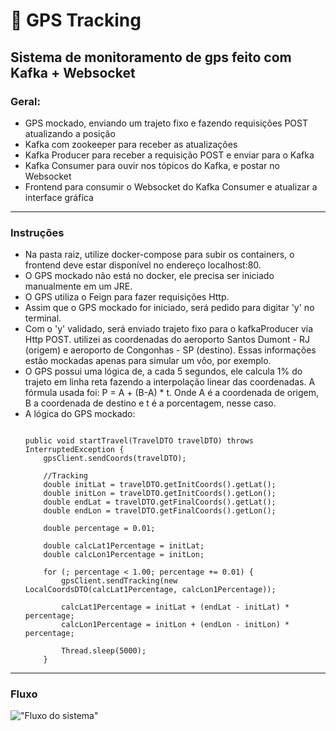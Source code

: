 
# 📌 GPS Tracking 

## Sistema de monitoramento de gps feito com Kafka + Websocket

### Geral:
* GPS mockado, enviando um trajeto fixo e fazendo requisições POST atualizando a posição
* Kafka com zookeeper para receber as atualizações
* Kafka Producer para receber a requisição POST e enviar para o Kafka
* Kafka Consumer para ouvir nos tópicos do Kafka, e postar no Websocket
* Frontend para consumir o Websocket do Kafka Consumer e atualizar a interface gráfica
---

### Instruções
* Na pasta raiz, utilize docker-compose para subir os containers, o frontend deve estar disponível no endereço localhost:80.
* O GPS mockado não está no docker, ele precisa ser iniciado manualmente em um JRE.
* O GPS utiliza o Feign para fazer requisições Http.
* Assim que o GPS mockado for iniciado, será pedido para digitar 'y' no terminal.
* Com o 'y' validado, será enviado trajeto fixo para o kafkaProducer via Http POST. utilizei as coordenadas do aeroporto Santos Dumont - RJ (origem) e aeroporto de Congonhas - SP (destino). Essas informações estão mockadas apenas para simular um vôo, por exemplo.
* O GPS possui uma lógica de, a cada 5 segundos, ele calcula 1% do trajeto em linha reta fazendo a interpolação linear das coordenadas. A fórmula usada foi: P = A + (B-A) * t. Onde A é a coordenada de origem, B a coordenada de destino e t é a porcentagem, nesse caso.
* A lógica do GPS mockado:
    ```
    
    public void startTravel(TravelDTO travelDTO) throws InterruptedException {
        gpsClient.sendCoords(travelDTO);

        //Tracking
        double initLat = travelDTO.getInitCoords().getLat();
        double initLon = travelDTO.getInitCoords().getLon();
        double endLat = travelDTO.getFinalCoords().getLat();
        double endLon = travelDTO.getFinalCoords().getLon();

        double percentage = 0.01;

        double calcLat1Percentage = initLat;
        double calcLon1Percentage = initLon;

        for (; percentage < 1.00; percentage += 0.01) {
            gpsClient.sendTracking(new LocalCoordsDTO(calcLat1Percentage, calcLon1Percentage));

            calcLat1Percentage = initLat + (endLat - initLat) * percentage;
            calcLon1Percentage = initLon + (endLon - initLon) * percentage;

            Thread.sleep(5000);
        }
    ```
---
### Fluxo
!["Fluxo do sistema"]("./gpsFlow.png")